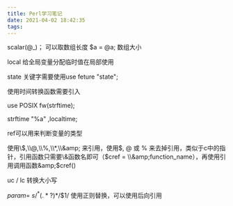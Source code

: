 ```yaml
---
title: Perl学习笔记
date: 2021-04-02 18:42:35
tags:
---
```


scalar(@_)； 可以取数组长度  $a = @a; 数组大小

local 给全局变量分配临时值在局部使用

state 关键字需要使用use feture &quot;state&quot;;

使用时间转换函数需要引入

use POSIX fw(strftime);

strftime &quot;%a&quot; ,localtime;

ref可以用来判断变量的类型



使用\\$,\\@,\\%,\\*,\\&amp; 来引用，使用$, @ 或 % 来去掉引用，类似于c中的指针，引用函数只需要\\&amp;函数名即可（$cref = \\&amp;function_name），再使用引用调用函数&amp;$cref()

uc / lc 转换大小写



$param =~ s/^ *(.*?) *$/$1/ 使用正则替换，可以使用后向引用
